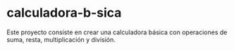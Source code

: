 # calculadora-b-sica
Este proyecto consiste en crear una calculadora básica con operaciones de suma, resta, multiplicación y división. 

